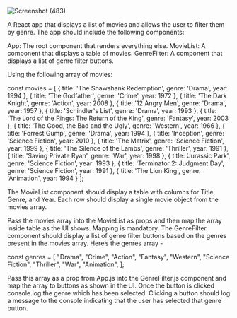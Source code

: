 ![Screenshot (483)](https://user-images.githubusercontent.com/111577030/226110288-e7d2dd5e-6d4c-4a54-90a4-f034fa1b1e46.png)


A React app that displays a list of movies and allows the user to filter them by genre.
The app should include the following components:

App: The root component that renders everything else.
MovieList: A component that displays a table of movies.
GenreFilter: A component that displays a list of genre filter buttons.




Using the following array of movies:

const movies = [ { title: 'The Shawshank Redemption', genre: 'Drama', year: 1994 }, { title: 'The Godfather', genre: 'Crime', year: 1972 }, { title: 'The Dark Knight', genre: 'Action', year: 2008 }, { title: '12 Angry Men', genre: 'Drama', year: 1957 }, { title: 'Schindler's List', genre: 'Drama', year: 1993 }, { title: 'The Lord of the Rings: The Return of the King', genre: 'Fantasy', year: 2003 }, { title: 'The Good, the Bad and the Ugly', genre: 'Western', year: 1966 }, { title: 'Forrest Gump', genre: 'Drama', year: 1994 }, { title: 'Inception', genre: 'Science Fiction', year: 2010 }, { title: 'The Matrix', genre: 'Science Fiction', year: 1999 }, { title: 'The Silence of the Lambs', genre: 'Thriller', year: 1991 }, { title: 'Saving Private Ryan', genre: 'War', year: 1998 }, { title: 'Jurassic Park', genre: 'Science Fiction', year: 1993 }, { title: 'Terminator 2: Judgment Day', genre: 'Science Fiction', year: 1991 }, { title: 'The Lion King', genre: 'Animation', year: 1994 } ];

The MovieList component should display a table with columns for Title, Genre, and Year. Each row should display a single movie object from the movies array.

Pass the movies array into the MovieList as props and then map the array inside table as the UI shows. Mapping is mandatory.
The GenreFilter component should display a list of genre filter buttons based on the genres present in the movies array. Here’s the genres array -

const genres = [ "Drama", "Crime", "Action", "Fantasy", "Western", "Science Fiction", "Thriller", "War", "Animation", ];

Pass this array as a prop from App.js into the GenreFilter.js component and map the array to buttons as shown in the UI. Once the button is clicked console.log the genre which has been selected. Clicking a button should log a message to the console indicating that the user has selected that genre button.

